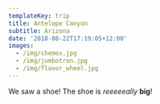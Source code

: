 ```yaml
---
templateKey: trip
title: Antelope Canyon
subtitle: Arizona
date: '2018-08-22T17:19:05+12:00'
images:
  - /img/chemex.jpg
  - /img/jumbotron.jpg
  - /img/flavor_wheel.jpg
---
```


We saw a shoe! The shoe is _reeeeeally_ **big**!
